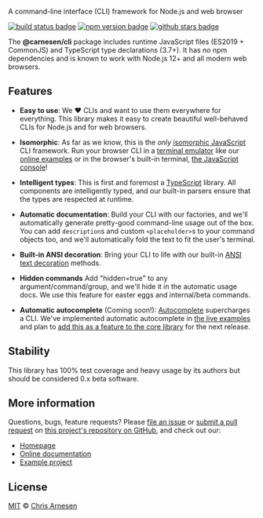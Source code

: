 A command-line interface (CLI) framework for Node.js and web browser

[![build status badge](https://github.com/carnesen/cli/workflows/test/badge.svg)](https://github.com/carnesen/cli/actions?query=workflow%3Atest+branch%3Amaster) [![npm version badge](https://badge.fury.io/js/%40carnesen%2Fcli.svg)](https://www.npmjs.com/package/@carnesen/cli) [![github stars badge](https://img.shields.io/github/stars/carnesen/cli)](https://github.com/carnesen/cli)

The **@carnesen/cli** package includes runtime JavaScript files (ES2019 +
CommonJS) and TypeScript type declarations (3.7+). It has _no_ npm dependencies
and is known to work with Node.js 12+ and all modern web browsers.

## Features
- **Easy to use**: We ❤️ CLIs and want to use them everywhere for everything. This library makes it easy to create beautiful well-behaved CLIs for Node.js and for web browsers.

- **Isomorphic**: As far as we know, this is the _only_ [isomorphic JavaScript](https://en.wikipedia.org/wiki/Universal_JavaScript) CLI framework. Run your browser CLI in a [terminal emulator](https://xtermjs.org/) like our [online examples](https://cli.carnesen.com/) or in the browser's built-in terminal, [the JavaScript console](https://developers.google.com/web/tools/chrome-devtools/console)!

- **Intelligent types**: This is first and foremost a [TypeScript](https://en.wikipedia.org/wiki/TypeScript) library. All components are intelligently typed, and our built-in parsers ensure that the types are respected at runtime.

- **Automatic documentation**: Build your CLI with our factories, and we'll automatically generate pretty-good command-line usage out of the box. You can add `description`s and custom `<placeholder>`s to your command objects too, and we'll automatically fold the text to fit the user's terminal.

- **Built-in ANSI decoration**: Bring your CLI to life with our built-in [ANSI text decoration](https://en.wikipedia.org/wiki/ANSI_escape_code#Colors) methods.

- **Hidden commands** Add "hidden=true" to any argument/command/group, and we'll hide it in the automatic usage docs. We use this feature for easter eggs and internal/beta commands.

- **Automatic autocomplete** (Coming soon!): [Autocomplete](https://en.wikipedia.org/wiki/Autocomplete) supercharges a CLI. We've implemented automatic autocomplete in [the live examples](https://cli.carnesen.com) and plan to [add this as a feature to the core library](https://github.com/carnesen/cli/issues/32) for the next release.

## Stability
This library has 100% test coverage and heavy usage by its authors but should be considered 0.x beta software.

## More information
Questions, bugs, feature requests? Please [file an issue](https://github.com/carnesen/cli/issues/new) or [submit a pull request](https://github.com/carnesen/cli/compare) on [this project's repository on GitHub](https://github.com/carnesen/cli#readme), and check out our:
- [Homepage](https://cli.carnesen.com)
- [Online documentation](https://cli.carnesen.com/docs)
- [Example project](https://github.com/carnesen/cli/tree/master/examples)

## License
[MIT](https://en.wikipedia.org/wiki/MIT_License) © [Chris Arnesen](https://www.carnesen.com)
